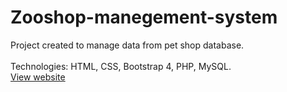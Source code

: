 # Zooshop-manegement-system
Project created to manage data from pet shop database.
<br><br>
Technologies: HTML, CSS, Bootstrap 4, PHP, MySQL.
<br>
[View website](http://zoosystem.zzz.com.ua)
